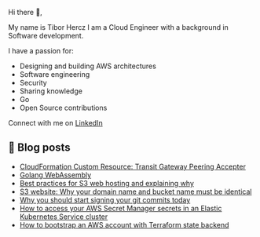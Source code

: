 Hi there 👋,

My name is Tibor Hercz I am a Cloud Engineer with a background in Software development.

I have a passion for:
- Designing and building AWS architectures
- Software engineering
- Security
- Sharing knowledge
- Go
- Open Source contributions

Connect with me on [LinkedIn](https://www.linkedin.com/in/tibor-hercz/)

## 📝 Blog posts
- [CloudFormation Custom Resource: Transit Gateway Peering Accepter ](https://tiborhercz.com/posts/cloudformation-custom-resource-transit-gateway-peering-accepter/)
- [Golang WebAssembly ](https://tiborhercz.com/posts/golang-webassembly/)
- [Best practices for S3 web hosting and explaining why](https://binx.io/blog/2022/02/03/best-practices-for-s3-web-hosting-and-explaining-why/)
- [S3 website: Why your domain name and bucket name must be identical](https://binx.io/blog/2022/01/31/s3-website-hosting-why-your-domain-name-and-bucket-name-must-be-identical/)
- [Why you should start signing your git commits today](https://binx.io/blog/2021/12/06/why-you-should-start-signing-your-git-commits-today/)
- [How to access your AWS Secret Manager secrets in an Elastic Kubernetes Service cluster](https://binx.io/blog/2021/11/03/how-to-access-your-aws-secret-manager-secrets-in-an-elastic-kubernetes-service-cluster/)
- [How to bootstrap an AWS account with Terraform state backend](https://binx.io/blog/2021/10/06/how-to-bootstrap-an-aws-account-with-terraform-state-backend/)
